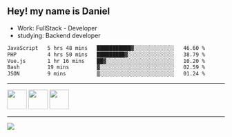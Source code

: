 ## Hey! my name is Daniel

- Work: FullStack - Developer
- studying: Backend developer

<!--START_SECTION:waka-->

```txt
JavaScript   5 hrs 48 mins   ███████████▓░░░░░░░░░░░░░   46.60 %
PHP          4 hrs 50 mins   █████████▓░░░░░░░░░░░░░░░   38.79 %
Vue.js       1 hr 16 mins    ██▓░░░░░░░░░░░░░░░░░░░░░░   10.20 %
Bash         19 mins         ▓░░░░░░░░░░░░░░░░░░░░░░░░   02.59 %
JSON         9 mins          ▒░░░░░░░░░░░░░░░░░░░░░░░░   01.24 %
```

<!--END_SECTION:waka-->
    

<hr>
<div>
    <img height="45" src="https://img.icons8.com/color/48/000000/nodejs.png"/>
    <img height="45" src="https://www.vectorlogo.zone/logos/golang/golang-ar21.svg">
    <img height="45" src="https://www.vectorlogo.zone/logos/nestjs/nestjs-icon.svg">
</div>
<hr>
<div>
    <a href="https://www.linkedin.com/in/daniel-lucas-bb7b82193/" target="_blank">
        <img src="https://img.shields.io/badge/LinkedIn-0077B5?style=for-the-badge&logo=linkedin&logoColor=white">
    </a>
</div>
